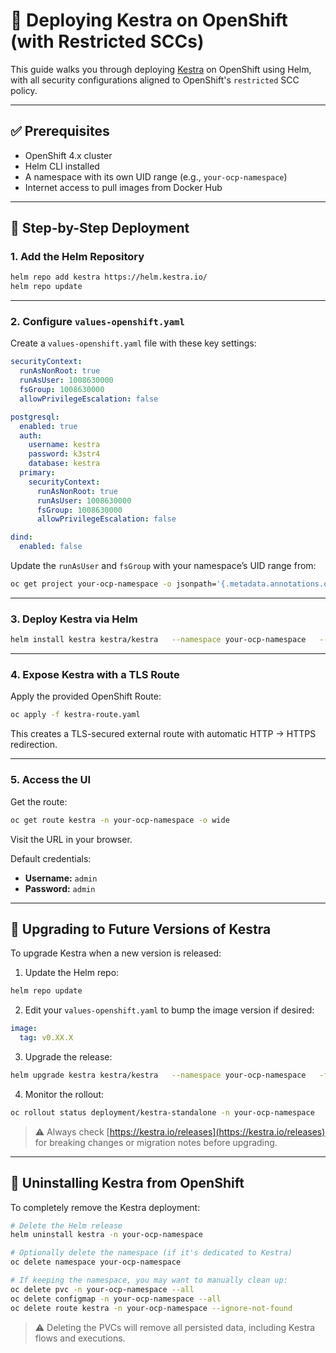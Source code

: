 # 🚀 Deploying Kestra on OpenShift (with Restricted SCCs)

This guide walks you through deploying [Kestra](https://kestra.io) on OpenShift using Helm, with all security configurations aligned to OpenShift's `restricted` SCC policy.

---

## ✅ Prerequisites

- OpenShift 4.x cluster
- Helm CLI installed
- A namespace with its own UID range (e.g., `your-ocp-namespace`)
- Internet access to pull images from Docker Hub

---

## 🔧 Step-by-Step Deployment

### 1. Add the Helm Repository

```bash
helm repo add kestra https://helm.kestra.io/
helm repo update
```

---

### 2. Configure `values-openshift.yaml`

Create a `values-openshift.yaml` file with these key settings:

```yaml
securityContext:
  runAsNonRoot: true
  runAsUser: 1008630000
  fsGroup: 1008630000
  allowPrivilegeEscalation: false

postgresql:
  enabled: true
  auth:
    username: kestra
    password: k3str4
    database: kestra
  primary:
    securityContext:
      runAsNonRoot: true
      runAsUser: 1008630000
      fsGroup: 1008630000
      allowPrivilegeEscalation: false

dind:
  enabled: false
```

Update the `runAsUser` and `fsGroup` with your namespace’s UID range from:

```bash
oc get project your-ocp-namespace -o jsonpath='{.metadata.annotations.openshift\.io/sa\.scc\.uid-range}'
```

---

### 3. Deploy Kestra via Helm

```bash
helm install kestra kestra/kestra   --namespace your-ocp-namespace   --create-namespace   -f values-openshift.yaml
```

---

### 4. Expose Kestra with a TLS Route

Apply the provided OpenShift Route:

```bash
oc apply -f kestra-route.yaml
```

This creates a TLS-secured external route with automatic HTTP → HTTPS redirection.

---

### 5. Access the UI

Get the route:

```bash
oc get route kestra -n your-ocp-namespace -o wide
```

Visit the URL in your browser.

Default credentials:

- **Username:** `admin`
- **Password:** `admin`

---

## 🔄 Upgrading to Future Versions of Kestra

To upgrade Kestra when a new version is released:

1. Update the Helm repo:
```bash
helm repo update
```

2. Edit your `values-openshift.yaml` to bump the image version if desired:
```yaml
image:
  tag: v0.XX.X
```

3. Upgrade the release:
```bash
helm upgrade kestra kestra/kestra   --namespace your-ocp-namespace   -f values-openshift.yaml
```

4. Monitor the rollout:
```bash
oc rollout status deployment/kestra-standalone -n your-ocp-namespace
```

> ⚠️ Always check [https://kestra.io/releases](https://kestra.io/releases) for breaking changes or migration notes before upgrading.

---

## 🧹 Uninstalling Kestra from OpenShift

To completely remove the Kestra deployment:

```bash
# Delete the Helm release
helm uninstall kestra -n your-ocp-namespace

# Optionally delete the namespace (if it's dedicated to Kestra)
oc delete namespace your-ocp-namespace

# If keeping the namespace, you may want to manually clean up:
oc delete pvc -n your-ocp-namespace --all
oc delete configmap -n your-ocp-namespace --all
oc delete route kestra -n your-ocp-namespace --ignore-not-found
```

> ⚠️ Deleting the PVCs will remove all persisted data, including Kestra flows and executions.

